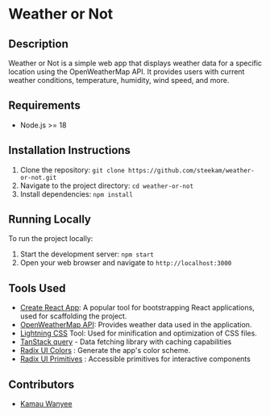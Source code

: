 # Weather or Not

## Description
Weather or Not is a simple web app that displays weather data for a specific location using the OpenWeatherMap API. 
It provides users with current weather conditions, temperature, humidity, wind speed, and more.

## Requirements
- Node.js >= 18

## Installation Instructions
1. Clone the repository: `git clone https://github.com/steekam/weather-or-not.git`
2. Navigate to the project directory: `cd weather-or-not`
3. Install dependencies: `npm install`

## Running Locally
To run the project locally:
1. Start the development server: `npm start`
2. Open your web browser and navigate to `http://localhost:3000`

## Tools Used
- [Create React App](https://create-react-app.dev/): A popular tool for bootstrapping React applications, used for scaffolding the project.
- [OpenWeatherMap API](https://openweathermap.org/): Provides weather data used in the application.
- [Lightning CSS](https://lightningcss.dev/) Tool: Used for minification and optimization of CSS files.
- [TanStack query](https://tanstack.com/query/latest/docs/framework/react/overview) - Data fetching library with caching capabilities
- [Radix UI Colors](https://www.radix-ui.com/colors) : Generate the app's color scheme.
- [Radix UI Primitives](https://www.radix-ui.com/primitives/docs/overview/introduction) : Accessible primitives for interactive components

## Contributors
- [Kamau Wanyee](https://github.com/steekam)

